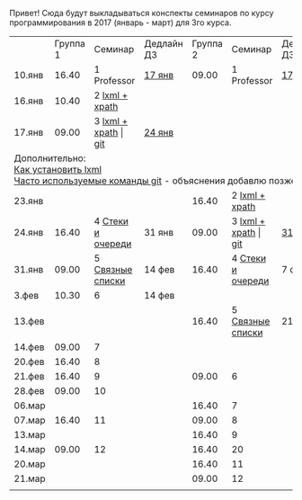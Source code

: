 Привет! Сюда будут выкладываться конспекты семинаров по курсу программирования в 2017 (январь - март) для 3го курса. 

<table>
  <tr>
    <td></td>
    <td>Группа 1</td>
    <td>Семинар</td>
    <td>Дедлайн ДЗ</td>
    <td>Группа 2</td>
    <td>Семинар</td>
    <td>Дедлайн ДЗ
</td>
  </tr>
  <tr>
    <td>10.янв</td>
    <td>16.40</td>
    <td>1 Professor</td>
    <td><a href="https://github.com/elmiram/2016learnpython/blob/master/3year/1%20%D0%94%D0%97.md">17 янв</a></td>
    <td>09.00</td>
    <td>1 Professor</td>
    <td><a href="https://github.com/elmiram/2016learnpython/blob/master/3year/1%20%D0%94%D0%97.md">17 янв</a></td>
  </tr>
  <tr>
    <td>16.янв</td>
    <td>10.40</td>
    <td>2 <a href="https://github.com/elmiram/2016learnpython/blob/master/3year/2%20%D0%A1%D0%B5%D0%BC%D0%B8%D0%BD%D0%B0%D1%80%20-%20lxml.ipynb">lxml + xpath</a></td>
    <td></td>
    <td></td>
    <td></td>
    <td>
</td>
  </tr>
  <tr>
    <td>17.янв</td>
    <td>09.00</td>
    <td>3 <a href="https://github.com/elmiram/2016learnpython/blob/master/3year/2%20%D0%A1%D0%B5%D0%BC%D0%B8%D0%BD%D0%B0%D1%80%20-%20lxml.ipynb">lxml + xpath</a> | <a href="https://github.com/elmiram/2016learnpython/blob/master/3year/3%20%D0%A1%D0%B5%D0%BC%D0%B8%D0%BD%D0%B0%D1%80%20GIT.md">git</a></td>
    <td><a href="https://github.com/elmiram/2016learnpython/blob/master/3year/2%20%D0%94%D0%97.md">24 янв</a></td>
    <td></td>
    <td></td>
    <td>
</td>
  </tr>
  <tr><td colspan="7">Дополнительно:<br>  <a href="https://github.com/elmiram/2016learnpython/blob/master/3year/HOW%20TO%20install%20lxml.md">Как установить lxml</a><br>
  <a href="https://github.com/elmiram/2016learnpython/blob/master/3year/Git%20most%20used%20commands.md">Часто используемые команды git</a> - объяснения добавлю позже</td></tr>
  <tr>
    <td>23.янв</td>
    <td></td>
    <td></td>
    <td></td>
    <td>16.40</td>
    <td>2 <a href="https://github.com/elmiram/2016learnpython/blob/master/3year/2%20%D0%A1%D0%B5%D0%BC%D0%B8%D0%BD%D0%B0%D1%80%20-%20lxml.ipynb">lxml + xpath</a></td>
    <td>
</td>
  </tr>
  <tr>
    <td>24.янв</td>
    <td>16.40</td>
    <td>4 <a href="https://github.com/elmiram/2016learnpython/blob/master/3year/4%20Stacks%26Queues.md">Стеки и очереди</a></td>
    <td>31 янв </td>
    <td>09.00</td>
    <td>3 <a href="https://github.com/elmiram/2016learnpython/blob/master/3year/2%20%D0%A1%D0%B5%D0%BC%D0%B8%D0%BD%D0%B0%D1%80%20-%20lxml.ipynb">lxml + xpath</a> | <a href="https://github.com/elmiram/2016learnpython/blob/master/3year/3%20%D0%A1%D0%B5%D0%BC%D0%B8%D0%BD%D0%B0%D1%80%20GIT.md">git</a></td>
    <td><a href="https://github.com/elmiram/2016learnpython/blob/master/3year/2%20%D0%94%D0%97.md">31 янв</a>
</td>
  </tr>
  <tr>
    <td>31.янв</td>
    <td>09.00</td>
    <td>5 <a href="https://github.com/elmiram/2016learnpython/blob/master/3year/5.Linked%20list.md">Связные списки</a></td>
    <td>14 фев</td>
    <td>16.40</td>
    <td>4 <a href="https://github.com/elmiram/2016learnpython/blob/master/3year/4%20Stacks%26Queues.md">Стеки и очереди</a></td>
    <td> 7 фев
</td>
  </tr>
    <tr>
    <td>3.фев</td>
    <td>10.30</td>
    <td>6 </td>
    <td> 14 фев</td>
    <td></td>
    <td></td>
    <td></td>
  </tr>
  <tr>
    <td>13.фев</td>
    <td></td>
    <td></td>
    <td></td>
    <td>16.40</td>
    <td>5 <a href="https://github.com/elmiram/2016learnpython/blob/master/3year/5.Linked%20list.md">Связные списки</a></td>
    <td> 21 фев
</td>
  </tr>
  <tr>
    <td>14.фев</td>
    <td>09.00</td>
    <td>7</td>
    <td></td>
    <td></td>
    <td></td>
    <td>
</td>
  </tr>
  <tr>
    <td>20.фев</td>
    <td>16.40</td>
    <td>8</td>
    <td></td>
    <td></td>
    <td></td>
    <td>
</td>
  </tr>
  <tr>
    <td>21.фев</td>
    <td>16.40</td>
    <td>9</td>
    <td></td>
    <td>09.00</td>
    <td>6</td>
    <td>
</td>
  </tr>
  <tr>
    <td>28.фев</td>
    <td>09.00</td>
    <td>10</td>
    <td></td>
    <td></td>
    <td></td>
    <td>
</td>
  </tr>
  <tr>
    <td>06.мар</td>
    <td></td>
    <td></td>
    <td></td>
    <td>16.40</td>
    <td>7</td>
    <td>
</td>
  </tr>
  <tr>
    <td>07.мар</td>
    <td>16.40</td>
    <td>11</td>
    <td></td>
    <td>09.00</td>
    <td>8</td>
    <td>
</td>
  </tr>
  <tr>
    <td>13.мар</td>
    <td></td>
    <td></td>
    <td></td>
    <td>16.40</td>
    <td>9</td>
    <td>
</td>
  </tr>
  <tr>
    <td>14.мар</td>
    <td>09.00</td>
    <td>12</td>
    <td></td>
    <td>16.40</td>
    <td>20</td>
    <td>
</td>
  </tr>
  <tr>
    <td>20.мар</td>
    <td></td>
    <td></td>
    <td></td>
    <td>16.40</td>
    <td>11</td>
    <td>
</td>
  </tr>
  <tr>
    <td>21.мар</td>
    <td></td>
    <td></td>
    <td></td>
    <td>09.00</td>
    <td>12</td>
    <td>
</td>
  </tr>
  <tr>
    <td></td>
    <td></td>
    <td></td>
    <td></td>
    <td></td>
    <td></td>
    <td>
</td>
  </tr>
</table>
